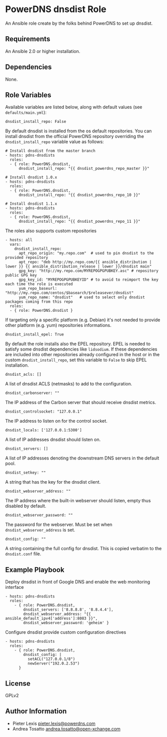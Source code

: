 PowerDNS dnsdist Role
=====================

An Ansible role create by the folks behind PowerDNS to set up dnsdist.

Requirements
------------

An Ansible 2.0 or higher installation.

Dependencies
------------

None.

Role Variables
--------------

Available variables are listed below, along with default values (see `defaults/main.yml`):

    dnsdist_install_repo: False

By default dnsdist is installed from the os default repositories.
You can install dnsdist from the official PowerDNS repository overriding
the `dnsdist_install_repo` variable value as follows:

    # Install dnsdist from the master branch
    - hosts: pdns-dnsdists
      roles:
      - { role: PowerDNS.dnsdist,
          dnsdist_install_repo: "{{ dnsdist_powerdns_repo_master }}"

    # Install dnsdist 1.0.x
    - hosts: pdns-dnsdists
      roles:
      - { role: PowerDNS.dnsdist,
          dnsdist_install_repo: "{{ dnsdist_powerdns_repo_10 }}"

    # Install dnsdist 1.1.x
    - hosts: pdns-dnsdists
      roles:
      - { role: PowerDNS.dnsdist,
          dnsdist_install_repo: "{{ dnsdist_powerdns_repo_11 }}"

The roles also supports custom repositories

    - hosts: all
      vars:
        dnsdist_install_repo:
          apt_repo_origin: "my.repo.com"  # used to pin dnsdist to the provided repository
          apt_repo: "deb http://my.repo.com/{{ ansible_distribution | lower }} {{ ansible_distribution_release | lower }}/dnsdist main"
          gpg_key: "http://my.repo.com/MYREPOGPGPUBKEY.asc" # repository public GPG key
          gpg_key_id: "MYREPOGPGPUBKEYID" # to avoid to reimport the key each time the role is executed
          yum_repo_baseurl: "http://my.repo.com/centos/$basearch/$releasever/dnsdist"
          yum_repo_name: "dnsdist"   # used to select only dnsdist packages coming from this repo
      roles:
      - { role: PowerDNS.dnsdist }

If targeting only a specific platform (e.g. Debian) it's not needed to provide other platform (e.g. yum) repositories informations.

    dnsdist_install_epel: True

By default the role installs also the EPEL repository.
EPEL is needed to satisfy some dnsdist dependencies like `lidsodium`.
If these dependencies are included into other repositories already configured in the
host or in the custom `dnsdist_install_repo`, set this variable to `False` to skip
EPEL installation.

    dnsdist_acls: []

A list of dnsdist ACLS (netmasks) to add to the configuration.

    dnsdist_carbonserver: ""

The IP address of the Carbon server that should receive dnsdist metrics.

    dnsdist_controlsocket: "127.0.0.1"

The IP address to listen on for the control socket.

    dnsdist_locals: ['127.0.0.1:5300']

A list of IP addresses dnsdist should listen on.

    dnsdist_servers: []

A list of IP addresses denoting the downstream DNS servers in the default pool.

    dnsdist_setkey: ""

A string that has the key for the dnsdist client.

    dnsdist_webserver_address: ""

The IP address where the built-in webserver should listen, empty thus disabled by default.

    dnsdist_webserver_password: ""

The password for the webserver. Must be set when `dnsdist_webserver_address` is set.

    dnsdist_config: ""

A string containing the full config for dnsdist. This is copied verbatim to the `dnsdist.conf` file.


Example Playbook
----------------

Deploy dnsdist in front of Google DNS and enable the web monitoring interface

    - hosts: pdns-dnsdists
      roles:
        - { role: PowerDNS.dnsdist,
            dnsdist_servers: ['8.8.8.8', '8.8.4.4'],
            dnsdist_webserver_address: "{{ ansible_default_ipv4['address']:8083 }}",
            dnsdist_webserver_password: 'geheim' }

Configure dnsdist provide custom configuration directives

    - hosts: pdns-dnsdists
      roles:
        - { role: PowerDNS.dnsdist,
            dnsdist_config: |
              setACL("127.0.0.1/8")
              newServer("192.0.2.53")
          }

License
-------

GPLv2

Author Information
------------------

- Pieter Lexis <pieter.lexis@powerdns.com>
- Andrea Tosatto <andrea.tosatto@open-xchange.com>
